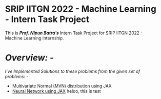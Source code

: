 # SRIP IITGN 2022 - Machine Learning - Intern Task Project
This is ***Prof. Nipun Batra's*** Intern Task Project for SRIP IITGN 2022 - Machine Learning Internship.

# *Overview: -*
*I've Implemented Solutions to these problems from the given set of problems: -*
* [Multivariate Normal (MVN) distribution using JAX](https://github.com/rohit-khoiwal-30/Intern_task_projects/tree/master/Problem%202)
* [Neural Network using JAX](https://github.com/rohit-khoiwal-30/Intern_task_projects/tree/master/Problem%203)
heloo, this is test
